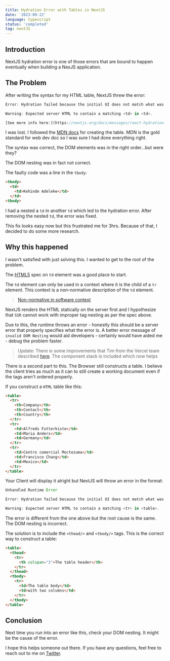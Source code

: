 ```yaml
---
title: Hydration Error with Tables in NextJS
date: '2023-09-22'
language: typescript
status: 'completed'
tag: nextJS
---
```


## Introduction

NextJS hydration error is one of those errors that are bound to happen eventually when building a NexJS application.

## The Problem

After writing the syntax for my HTML table, NextJS threw the error:

```typescript
Error: Hydration failed because the initial UI does not match what was rendered on the server.

Warning: Expected server HTML to contain a matching <td> in <td>.

[See more info here:](https://nextjs.org/docs/messages/react-hydration-error)
```

I was lost. I followed the [MDN docs](https://developer.mozilla.org/en-US/docs/Web/HTML/Element/table) for creating the table. MDN is the gold standard for web dev doc so I was sure I had done everything right.

The syntax was correct, the DOM elements was in the right order...but were they?

The DOM nesting was in fact not correct.

The faulty code was a line in the `tbody`:

```html
<tbody>
  <td>
    <td>Kehinde Adeleke</td>
  </td>
<tbody>
```

I had a nested a `td` in another `td` which led to the hydration error. After removing the nested `td`, the error was fixed.

This fix looks easy now but this frustrated me for 3hrs. Because of that, I decided to do some more research.

## Why this happened

I wasn't satisfied with just solving this. I wanted to get to the root of the problem.

The [HTML5](https://html.spec.whatwg.org/multipage/tables.html#the-td-element) spec on `td` element was a good place to start.

The `td` element can only be used in a context where it is the child of a `tr` element. This context is a non-normative description of the `td` element.

> [Non-normative in software context](https://developer.mozilla.org/en-US/docs/Glossary/non-normative)

NextJS renders the HTML statically on the server first and I hypothesize that `SSR` cannot work with improper tag nesting as per the spec above.

Due to this, the runtime throws an error - honestly this should be a server error that properly specifies what the error is. A better error message of `invalid DOM Nesting` would aid developers - certainly would have aided me - debug the problem faster.

> Update: There is some improvements that Tim from the Vercel team described [here](https://github.com/facebook/react/issues/24519#issuecomment-1439915463). The component stack is included which now helps

There is a second part to this. The Browser still constructs a table. I believe the client tries as much as it can to still create a working document even if the tags aren't ordered properly.

If you construct a `HTML` table like this:

```html
<table>
  <tr>
    <th>Company</th>
    <th>Contact</th>
    <th>Country</th>
  </tr>
  <tr>
    <td>Alfreds Futterkiste</td>
    <td>Maria Anders</td>
    <td>Germany</td>
  </tr>
  <tr>
    <td>Centro comercial Moctezuma</td>
    <td>Francisco Chang</td>
    <td>Mexico</td>
  </tr>
</table>
```

Your Client will display it alright but NextJS will throw an error in the format:

```typescript
Unhandled Runtime Error

Error: Hydration failed because the initial UI does not match what was rendered on the server.

Warning: Expected server HTML to contain a matching <tr> in <table>.
```

The error is different from the one above but the root cause is the same. The DOM nesting is incorrect.

The solution is to include the `<thead/>` and `<tbody/>` tags. This is the correct way to construct a table:

```html
<table>
  <thead>
    <tr>
      <th colspan="2">The table header</th>
    </tr>
  </thead>
  <tbody>
    <tr>
      <td>The table body</td>
      <td>with two columns</td>
    </tr>
  </tbody>
</table>
```

## Conclusion

Next time you run into an error like this, check your DOM nesting. It might be the cause of the error.

I hope this helps someone out there. If you have any questions, feel free to reach out to me on [Twitter](https://twitter.com/adeleke5140).
